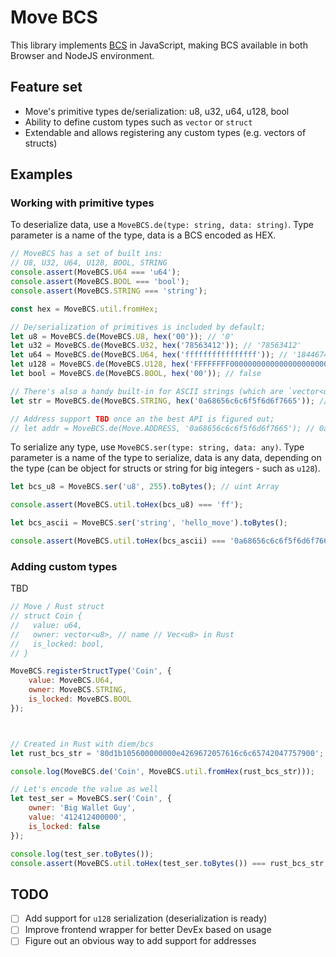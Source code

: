 # Move BCS

This library implements [BCS](https://github.com/diem/bcs) in JavaScript, making BCS available in both Browser and NodeJS environment.

## Feature set

- Move's primitive types de/serialization: u8, u32, u64, u128, bool
- Ability to define custom types such as `vector` or `struct`
- Extendable and allows registering any custom types (e.g. vectors of structs)

## Examples

### Working with primitive types

To deserialize data, use a `MoveBCS.de(type: string, data: string)`. Type parameter is a name of the type, data is a BCS encoded as HEX. 

```js
// MoveBCS has a set of built ins:
// U8, U32, U64, U128, BOOL, STRING
console.assert(MoveBCS.U64 === 'u64');
console.assert(MoveBCS.BOOL === 'bool');
console.assert(MoveBCS.STRING === 'string');

const hex = MoveBCS.util.fromHex;

// De/serialization of primitives is included by default;
let u8 = MoveBCS.de(MoveBCS.U8, hex('00')); // '0'
let u32 = MoveBCS.de(MoveBCS.U32, hex('78563412')); // '78563412'
let u64 = MoveBCS.de(MoveBCS.U64, hex('ffffffffffffffff')); // '18446744073709551615'
let u128 = MoveBCS.de(MoveBCS.U128, hex('FFFFFFFF000000000000000000000000')); // '4294967295'
let bool = MoveBCS.de(MoveBCS.BOOL, hex('00')); // false

// There's also a handy built-in for ASCII strings (which are `vector<u8>` under the hood)
let str = MoveBCS.de(MoveBCS.STRING, hex('0a68656c6c6f5f6d6f7665')); // hello_move

// Address support TBD once an the best API is figured out;
// let addr = MoveBCS.de(Move.ADDRESS, '0a68656c6c6f5f6d6f7665'); // 0a68656c6c6f5f6d6f7665
```

To serialize any type, use `MoveBCS.ser(type: string, data: any)`. Type parameter is a name of the type to serialize, data is any data, depending on the type (can be object for structs or string for big integers - such as `u128`).

```js
let bcs_u8 = MoveBCS.ser('u8', 255).toBytes(); // uint Array

console.assert(MoveBCS.util.toHex(bcs_u8) === 'ff');

let bcs_ascii = MoveBCS.ser('string', 'hello_move').toBytes();

console.assert(MoveBCS.util.toHex(bcs_ascii) === '0a68656c6c6f5f6d6f7665');
```

### Adding custom types

TBD

```js
// Move / Rust struct
// struct Coin {
//   value: u64,
//   owner: vector<u8>, // name // Vec<u8> in Rust
//   is_locked: bool,
// }

MoveBCS.registerStructType('Coin', {
    value: MoveBCS.U64,
    owner: MoveBCS.STRING,
    is_locked: MoveBCS.BOOL
});



// Created in Rust with diem/bcs 
let rust_bcs_str = '80d1b105600000000e4269672057616c6c65742047757900';

console.log(MoveBCS.de('Coin', MoveBCS.util.fromHex(rust_bcs_str)));

// Let's encode the value as well
let test_ser = MoveBCS.ser('Coin', {
    owner: 'Big Wallet Guy',
    value: '412412400000',
    is_locked: false
});

console.log(test_ser.toBytes());
console.assert(MoveBCS.util.toHex(test_ser.toBytes()) === rust_bcs_str, 'Whoopsie, result mismatch');
```

## TODO

- [ ] Add support for `u128` serialization (deserialization is ready)
- [ ] Improve frontend wrapper for better DevEx based on usage
- [ ] Figure out an obvious way to add support for addresses
<!-- Addresses differ on different platforms -->
